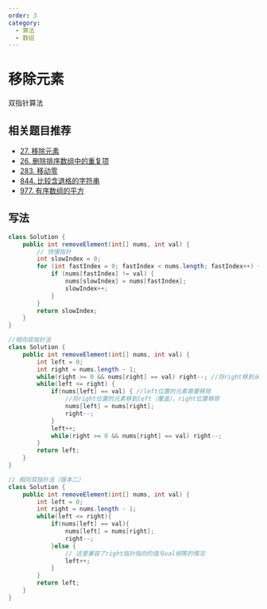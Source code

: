 ```yaml
---
order: 3
category: 
  - 算法
  - 数组
---
```


# 移除元素

双指针算法

## 相关题目推荐

- [27. 移除元素](https://leetcode.cn/problems/remove-element/)
- [26. 删除排序数组中的重复项](https://leetcode.cn/problems/remove-duplicates-from-sorted-array/)  
- [283. 移动零](https://leetcode.cn/problems/move-zeroes/)  
- [844. 比较含退格的字符串](https://leetcode.cn/problems/backspace-string-compare/)  
- [977. 有序数组的平方](https://leetcode.cn/problems/squares-of-a-sorted-array/)

## 写法

```java
class Solution {
    public int removeElement(int[] nums, int val) {
        // 快慢指针
        int slowIndex = 0;
        for (int fastIndex = 0; fastIndex < nums.length; fastIndex++) {
            if (nums[fastIndex] != val) {
                nums[slowIndex] = nums[fastIndex];
                slowIndex++;
            }
        }
        return slowIndex;
    }
}
```

```java
//相向双指针法
class Solution {
    public int removeElement(int[] nums, int val) {
        int left = 0;
        int right = nums.length - 1;
        while(right >= 0 && nums[right] == val) right--; //将right移到从右数第一个值不为val的位置
        while(left <= right) {
            if(nums[left] == val) { //left位置的元素需要移除
                //将right位置的元素移到left（覆盖），right位置移除
                nums[left] = nums[right];
                right--;
            }
            left++;
            while(right >= 0 && nums[right] == val) right--;
        }
        return left;
    }
}
```

```java
// 相向双指针法（版本二）
class Solution {
    public int removeElement(int[] nums, int val) {
        int left = 0;
        int right = nums.length - 1;
        while(left <= right){
            if(nums[left] == val){
                nums[left] = nums[right];
                right--;
            }else {
                // 这里兼容了right指针指向的值与val相等的情况
                left++;
            }
        }
        return left;
    }
}
```
